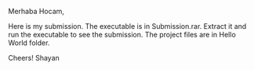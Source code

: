 Merhaba Hocam,

Here is my submission. The executable is in Submission.rar. Extract it and run the executable to see the submission. The project files are in Hello World folder.

Cheers!
Shayan